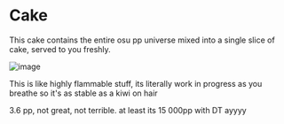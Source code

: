 # Cake
This cake contains the entire osu pp universe mixed into a single slice of cake, served to you freshly.

![image](https://user-images.githubusercontent.com/40531871/112265504-f91ea080-8c48-11eb-879e-855695c41b4a.png)

This is like highly flammable stuff, its literally work in progress as you breathe
so it's as stable as a kiwi on hair

3.6 pp, not great, not terrible.
at least its 15 000pp with DT ayyyy
